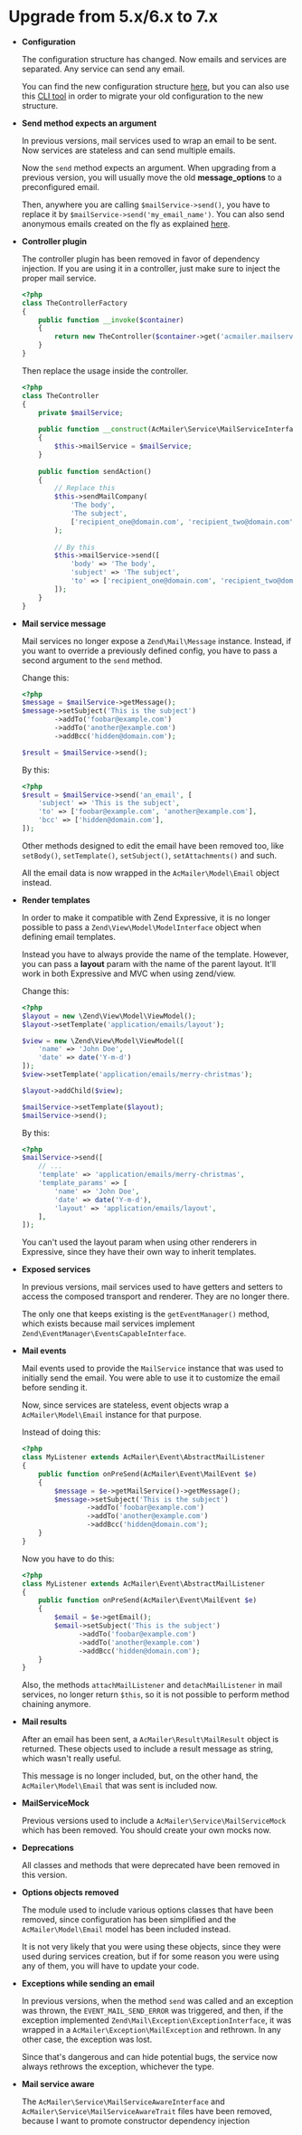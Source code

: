 # Upgrade from 5.x/6.x to 7.x

- **Configuration**

    The configuration structure has changed. Now emails and services are separated. Any service can send any email.

    You can find the new configuration structure [here](https://github.com/acmailer/acmailer#configuration-options), but you can also use this [CLI tool](https://github.com/acmailer/acmailer-tooling) in order to migrate your old configuration to the new structure.

- **Send method expects an argument**

    In previous versions, mail services used to wrap an email to be sent. Now services are stateless and can send multiple emails.

    Now the `send` method expects an argument. When upgrading from a previous version, you will usually move the old **message_options** to a preconfigured email.
    
    Then, anywhere you are calling `$mailService->send()`, you have to replace it by `$mailService->send('my_email_name')`. You can also send anonymous emails created on the fly as explained [here](https://github.com/acmailer/acmailer#send-emails).

- **Controller plugin**

    The controller plugin has been removed in favor of dependency injection. If you are using it in a controller, just make sure to inject the proper mail service.
    
    ```php
    <?php
    class TheControllerFactory
    {
        public function __invoke($container)
        {
            return new TheController($container->get('acmailer.mailservice.company'));
        }
    }
    ```
    
    Then replace the usage inside the controller.
    
    ```php
    <?php
    class TheController
    {
        private $mailService;
        
        public function __construct(AcMailer\Service\MailServiceInterface $mailService)
        {
            $this->mailService = $mailService;
        }
        
        public function sendAction()
        {
            // Replace this
            $this->sendMailCompany(
                'The body',
                'The subject',
                ['recipient_one@domain.com', 'recipient_two@domain.com'],
            );
            
            // By this
            $this->mailService->send([
                'body' => 'The body',
                'subject' => 'The subject',
                'to' => ['recipient_one@domain.com', 'recipient_two@domain.com'],
            ]);
        }
    }
    ```

- **Mail service message**

    Mail services no longer expose a `Zend\Mail\Message` instance. Instead, if you want to override a previously defined config, you have to pass a second argument to the `send` method.
    
    Change this:
    
    ```php
    <?php
    $message = $mailService->getMessage();
    $message->setSubject('This is the subject')
            ->addTo('foobar@example.com')
            ->addTo('another@example.com')
            ->addBcc('hidden@domain.com');
    
    $result = $mailService->send();
    ```
    
    By this:
    
    ```php
    <?php    
    $result = $mailService->send('an_email', [
        'subject' => 'This is the subject',
        'to' => ['foobar@example.com', 'another@example.com'],
        'bcc' => ['hidden@domain.com'],
    ]);
    ```
    
    Other methods designed to edit the email have been removed too, like `setBody()`, `setTemplate()`, `setSubject()`, `setAttachments()` and such.
    
    All the email data is now wrapped in the `AcMailer\Model\Email` object instead.
    
- **Render templates**

    In order to make it compatible with Zend Expressive, it is no longer possible to pass a `Zend\View\Model\ModelInterface` object when defining email templates.
    
    Instead you have to always provide the name of the template. However, you can pass a **layout** param with the name of the parent layout. It'll work in both Expressive and MVC when using zend/view.
    
    Change this:
    
    ```php
    <?php
    $layout = new \Zend\View\Model\ViewModel();
    $layout->setTemplate('application/emails/layout');
    
    $view = new \Zend\View\Model\ViewModel([
        'name' => 'John Doe', 
        'date' => date('Y-m-d')
    ]);
    $view->setTemplate('application/emails/merry-christmas');
  
    $layout->addChild($view);
  
    $mailService->setTemplate($layout);
    $mailService->send();
    ```
    
    By this:
    
    ```php
    <?php
    $mailService->send([
        // ...
        'template' => 'application/emails/merry-christmas',
        'template_params' => [
            'name' => 'John Doe', 
            'date' => date('Y-m-d'),
            'layout' => 'application/emails/layout', 
        ],
    ]);
    ```
    
    You can't used the layout param when using other renderers in Expressive, since they have their own way to inherit templates.
    
- **Exposed services**

    In previous versions, mail services used to have getters and setters to access the composed transport and renderer. They are no longer there.
    
    The only one that keeps existing is the `getEventManager()` method, which exists because mail services implement `Zend\EventManager\EventsCapableInterface`.
    
- **Mail events**

    Mail events used to provide the `MailService` instance that was used to initially send the email. You were able to use it to customize the email before sending it.
    
    Now, since services are stateless, event objects wrap a `AcMailer\Model\Email` instance for that purpose.
    
    Instead of doing this:
    
    ```php
    <?php
    class MyListener extends AcMailer\Event\AbstractMailListener
    {
        public function onPreSend(AcMailer\Event\MailEvent $e)
        {
            $message = $e->getMailService()->getMessage();
            $message->setSubject('This is the subject')
                    ->addTo('foobar@example.com')
                    ->addTo('another@example.com')
                    ->addBcc('hidden@domain.com');
        }
    }
    ```
    
    Now you have to do this:
    
    ```php
    <?php
    class MyListener extends AcMailer\Event\AbstractMailListener
    {
        public function onPreSend(AcMailer\Event\MailEvent $e)
        {
            $email = $e->getEmail();
            $email->setSubject('This is the subject')
                  ->addTo('foobar@example.com')
                  ->addTo('another@example.com')
                  ->addBcc('hidden@domain.com');
        }
    }
    ```
    
    Also, the methods `attachMailListener` and `detachMailListener` in mail services, no longer return `$this`, so it is not possible to perform method chaining anymore.
    
- **Mail results**

    After an email has been sent, a `AcMailer\Result\MailResult` object is returned. These objects used to include a result message as string, which wasn't really useful.
    
    This message is no longer included, but, on the other hand, the `AcMailer\Model\Email` that was sent is included now.
    
- **MailServiceMock**

    Previous versions used to include a `AcMailer\Service\MailServiceMock` which has been removed. You should create your own mocks now.
    
- **Deprecations**

    All classes and methods that were deprecated have been removed in this version.
    
- **Options objects removed**

    The module used to include various options classes that have been removed, since configuration has been simplified and the `AcMailer\Model\Email` model has been included instead.

    It is not very likely that you were using these objects, since they were used during services creation, but if for some reason you were using any of them, you will have to update your code.
    
- **Exceptions while sending an email**

    In previous versions, when the method `send` was called and an exception was thrown, the `EVENT_MAIL_SEND_ERROR` was triggered, and then, if the exception implemented `Zend\Mail\Exception\ExceptionInterface`, it was wrapped in a `AcMailer\Exception\MailException` and rethrown. In any other case, the exception was lost.
    
    Since that's dangerous and can hide potential bugs, the service now always rethrows the exception, whichever the type.
    
- **Mail service aware**

    The `AcMailer\Service\MailServiceAwareInterface` and `AcMailer\Service\MailServiceAwareTrait` files have been removed, because I want to promote constructor dependency injection 
